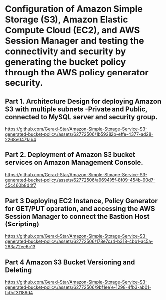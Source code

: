 # Configuration of Amazon Simple Storage (S3), Amazon Elastic Compute Cloud (EC2), and AWS Session Manager and testing the connectivity and security by generating the bucket policy through the AWS policy generator security.

## Part 1. Architecture Design for deploying Amazon S3 with multiple subnets -Private and Public, connected to MySQL server and security group.
https://github.com/Gerald-Star/Amazon-Simple-Storage-Service-S3-generated-bucket-policy./assets/62772506/1b59282b-effe-4377-ad28-2268e0471ab4

## Part 2. Deployment of Amazon S3 bucket services on Amazon Management Console.
https://github.com/Gerald-Star/Amazon-Simple-Storage-Service-S3-generated-bucket-policy./assets/62772506/a969405f-8f09-454b-90d7-45c460b8d4f7

## Part 3 Deploying EC2 Instance, Policy Generator for GET/PUT operation, and accessing the AWS Session Manager to connect the Bastion Host (Scripting)
https://github.com/Gerald-Star/Amazon-Simple-Storage-Service-S3-generated-bucket-policy./assets/62772506/178e7ca4-b318-4bb1-ac5a-283a72ee6c13

## Part 4 Amazon S3 Bucket Versioning and Deleting

https://github.com/Gerald-Star/Amazon-Simple-Storage-Service-S3-generated-bucket-policy./assets/62772506/9bf1ee1e-1298-4fb3-ab01-fc0cf3f189d4
